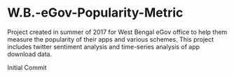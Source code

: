 # W.B.-eGov-Popularity-Metric
Project created in summer of 2017 for West Bengal eGov office to help them measure the popularity of their apps and various schemes. This project includes twitter sentiment analysis and time-series analysis of app download data.

Initial Commit
